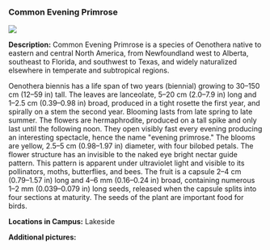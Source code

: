 ### Common Evening Primrose
![](http://www.astro.princeton.edu/~ruixu/fig/CommonEveningPrimrose.jpg)

**Description:** Common Evening Primrose is a species of Oenothera native to eastern and central North America, from Newfoundland west to Alberta, southeast to Florida, and southwest to Texas, and widely naturalized elsewhere in temperate and subtropical regions.

Oenothera biennis has a life span of two years (biennial) growing to 30–150 cm (12–59 in) tall. The leaves are lanceolate, 5–20 cm (2.0–7.9 in) long and 1–2.5 cm (0.39–0.98 in) broad, produced in a tight rosette the first year, and spirally on a stem the second year.
Blooming lasts from late spring to late summer. The flowers are hermaphrodite, produced on a tall spike and only last until the following noon. They open visibly fast every evening producing an interesting spectacle, hence the name "evening primrose."
The blooms are yellow, 2.5–5 cm (0.98–1.97 in) diameter, with four bilobed petals. The flower structure has an invisible to the naked eye bright nectar guide pattern. This pattern is apparent under ultraviolet light and visible to its pollinators, moths, butterflies, and bees.
The fruit is a capsule 2–4 cm (0.79–1.57 in) long and 4–6 mm (0.16–0.24 in) broad, containing numerous 1–2 mm (0.039–0.079 in) long seeds, released when the capsule splits into four sections at maturity. The seeds of the plant are important food for birds.

**Locations in Campus:** Lakeside

**Additional pictures:**

